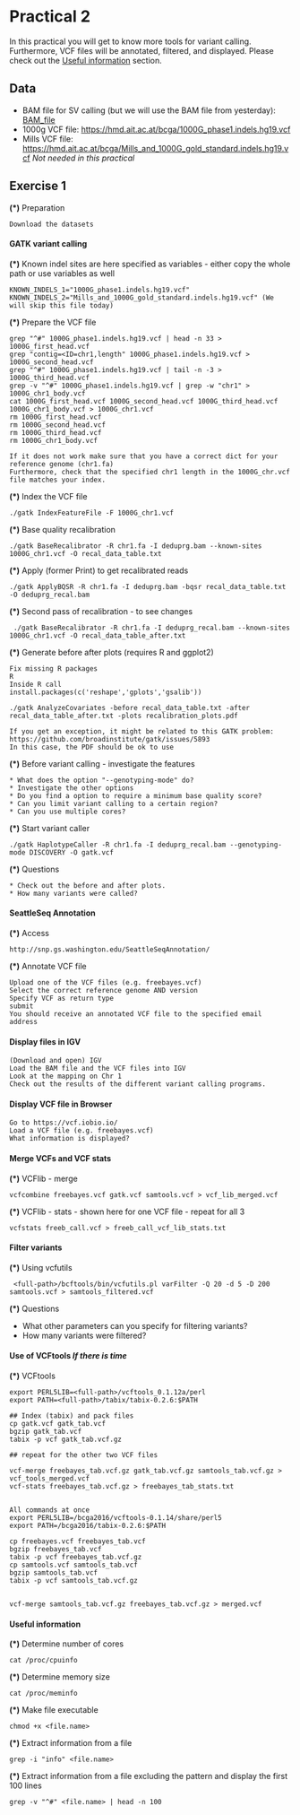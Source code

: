# Practical 2

In this practical you will get to know more tools for variant calling. Furthermore, VCF files will be annotated, filtered, and displayed. Please check out the [Useful information](#useful-information) section.


## Data

* BAM file for SV calling (but we will use the BAM file from yesterday): [BAM_file](https://hmd.ait.ac.at/bcga/HG00096.mapped.ILLUMINA.bwa.GBR.exome.20120522_chr1_50mio_with_chr.bam)
* 1000g VCF file: https://hmd.ait.ac.at/bcga/1000G_phase1.indels.hg19.vcf
* Mills VCF file: https://hmd.ait.ac.at/bcga/Mills_and_1000G_gold_standard.indels.hg19.vcf *Not needed in this practical*


## Exercise 1


__(*)__ Preparation

    Download the datasets
    

#### GATK variant calling

__(*)__ Known indel sites are here specified as variables - either copy the whole path or use variables as well

    KNOWN_INDELS_1="1000G_phase1.indels.hg19.vcf"
    KNOWN_INDELS_2="Mills_and_1000G_gold_standard.indels.hg19.vcf" (We will skip this file today)


__(*)__ Prepare the VCF file

    grep "^#" 1000G_phase1.indels.hg19.vcf | head -n 33 > 1000G_first_head.vcf
    grep "contig=<ID=chr1,length" 1000G_phase1.indels.hg19.vcf > 1000G_second_head.vcf
    grep "^#" 1000G_phase1.indels.hg19.vcf | tail -n -3 > 1000G_third_head.vcf
    grep -v "^#" 1000G_phase1.indels.hg19.vcf | grep -w "chr1" > 1000G_chr1_body.vcf
    cat 1000G_first_head.vcf 1000G_second_head.vcf 1000G_third_head.vcf 1000G_chr1_body.vcf > 1000G_chr1.vcf
    rm 1000G_first_head.vcf
    rm 1000G_second_head.vcf
    rm 1000G_third_head.vcf
    rm 1000G_chr1_body.vcf
    
    If it does not work make sure that you have a correct dict for your reference genome (chr1.fa)
    Furthermore, check that the specified chr1 length in the 1000G_chr.vcf file matches your index.
    
    
__(*)__ Index the VCF file

    ./gatk IndexFeatureFile -F 1000G_chr1.vcf


__(*)__ Base quality recalibration
    
    ./gatk BaseRecalibrator -R chr1.fa -I deduprg.bam --known-sites 1000G_chr1.vcf -O recal_data_table.txt


__(*)__ Apply (former Print) to get recalibrated reads
    
    ./gatk ApplyBQSR -R chr1.fa -I deduprg.bam -bqsr recal_data_table.txt -O deduprg_recal.bam


__(*)__ Second pass of recalibration - to see changes

     ./gatk BaseRecalibrator -R chr1.fa -I deduprg_recal.bam --known-sites 1000G_chr1.vcf -O recal_data_table_after.txt


__(*)__ Generate before after plots (requires R and ggplot2)

    Fix missing R packages
    R
    Inside R call
    install.packages(c('reshape','gplots','gsalib'))
    
    ./gatk AnalyzeCovariates -before recal_data_table.txt -after recal_data_table_after.txt -plots recalibration_plots.pdf
    
    If you get an exception, it might be related to this GATK problem:
    https://github.com/broadinstitute/gatk/issues/5893
    In this case, the PDF should be ok to use


__(*)__ Before variant calling - investigate the features

    * What does the option "--genotyping-mode" do?
    * Investigate the other options
    * Do you find a option to require a minimum base quality score?
    * Can you limit variant calling to a certain region?
    * Can you use multiple cores?
    
    
__(*)__ Start variant caller

    ./gatk HaplotypeCaller -R chr1.fa -I deduprg_recal.bam --genotyping-mode DISCOVERY -O gatk.vcf


__(*)__ Questions

    * Check out the before and after plots.
    * How many variants were called?



#### SeattleSeq Annotation

__(*)__ Access<br/>

    http://snp.gs.washington.edu/SeattleSeqAnnotation/

__(*)__ Annotate VCF file

    Upload one of the VCF files (e.g. freebayes.vcf)
    Select the correct reference genome AND version
    Specify VCF as return type
    submit
    You should receive an annotated VCF file to the specified email address
    

#### Display files in IGV

    (Download and open) IGV
    Load the BAM file and the VCF files into IGV
    Look at the mapping on Chr 1
    Check out the results of the different variant calling programs.


#### Display VCF file in Browser
    Go to https://vcf.iobio.io/
    Load a VCF file (e.g. freebayes.vcf)
    What information is displayed?


#### Merge VCFs and VCF stats

__(*)__ VCFlib - merge

    vcfcombine freebayes.vcf gatk.vcf samtools.vcf > vcf_lib_merged.vcf

__(*)__ VCFlib - stats - shown here for one VCF file - repeat for all 3

    vcfstats freeb_call.vcf > freeb_call_vcf_lib_stats.txt



#### Filter variants
__(*)__ Using vcfutils
     
     <full-path>/bcftools/bin/vcfutils.pl varFilter -Q 20 -d 5 -D 200 samtools.vcf > samtools_filtered.vcf

__(*)__ Questions
* What other parameters can you specify for filtering variants?
* How many variants were filtered?




#### Use of VCFtools *If there is time*

__(*)__ VCFtools

    export PERL5LIB=<full-path>/vcftools_0.1.12a/perl
    export PATH=<full-path>/tabix/tabix-0.2.6:$PATH

    ## Index (tabix) and pack files
    cp gatk.vcf gatk_tab.vcf
    bgzip gatk_tab.vcf
    tabix -p vcf gatk_tab.vcf.gz

    ## repeat for the other two VCF files

    vcf-merge freebayes_tab.vcf.gz gatk_tab.vcf.gz samtools_tab.vcf.gz > vcf_tools_merged.vcf
    vcf-stats freebayes_tab.vcf.gz > freebayes_tab_stats.txt
    
    
    All commands at once
    export PERL5LIB=/bcga2016/vcftools-0.1.14/share/perl5
    export PATH=/bcga2016/tabix-0.2.6:$PATH

    cp freebayes.vcf freebayes_tab.vcf
    bgzip freebayes_tab.vcf 
    tabix -p vcf freebayes_tab.vcf.gz 
    cp samtools.vcf samtools_tab.vcf
    bgzip samtools_tab.vcf 
    tabix -p vcf samtools_tab.vcf.gz 
    
     
    vcf-merge samtools_tab.vcf.gz freebayes_tab.vcf.gz > merged.vcf




  
    
#### Useful information

__(*)__ Determine number of cores

    cat /proc/cpuinfo  

__(*)__ Determine memory size
    
    cat /proc/meminfo

__(*)__ Make file executable

    chmod +x <file.name>
    
__(*)__ Extract information from a file

    grep -i "info" <file.name>
    
__(*)__ Extract information from a file excluding the pattern and display the first 100 lines

    grep -v "^#" <file.name> | head -n 100
    
    
    
